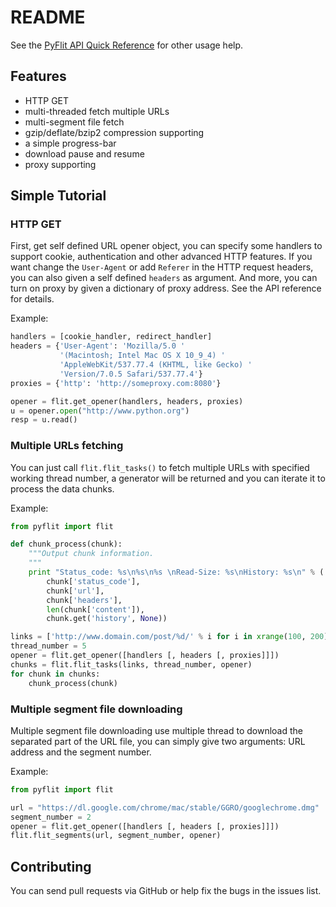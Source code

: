 # README

See the [PyFlit API Quick Reference](http://blog.galeo.me/post/29404048904/pyflit-api-quick-reference) for other usage help.


## Features

+ HTTP GET
+ multi-threaded fetch multiple URLs
+ multi-segment file fetch
+ gzip/deflate/bzip2 compression supporting
+ a simple progress-bar
+ download pause and resume
+ proxy supporting


## Simple Tutorial

### HTTP GET

First, get self defined URL opener object, you can specify some handlers to support cookie, authentication and other advanced HTTP features. If you want change the `User-Agent` or add `Referer` in the HTTP request headers, you can also given a self defined `headers` as argument. And more, you can turn on proxy by given a dictionary of proxy address. See the API reference for details.

Example:
```python
handlers = [cookie_handler, redirect_handler]
headers = {'User-Agent': 'Mozilla/5.0 '
           '(Macintosh; Intel Mac OS X 10_9_4) '
           'AppleWebKit/537.77.4 (KHTML, like Gecko) '
           'Version/7.0.5 Safari/537.77.4'}
proxies = {'http': 'http://someproxy.com:8080'}

opener = flit.get_opener(handlers, headers, proxies)
u = opener.open("http://www.python.org")
resp = u.read()
```

### Multiple URLs fetching

You can just call `flit.flit_tasks()` to fetch multiple URLs with specified working thread number, a generator will be returned and you can iterate it to process the data chunks.

Example:
```python
from pyflit import flit

def chunk_process(chunk):
    """Output chunk information.
    """
    print "Status_code: %s\n%s\n%s \nRead-Size: %s\nHistory: %s\n" % (
        chunk['status_code'],
        chunk['url'],
        chunk['headers'],
        len(chunk['content']),
        chunk.get('history', None))

links = ['http://www.domain.com/post/%d/' % i for i in xrange(100, 200)]
thread_number = 5
opener = flit.get_opener([handlers [, headers [, proxies]]])
chunks = flit.flit_tasks(links, thread_number, opener)
for chunk in chunks:
    chunk_process(chunk)
```

### Multiple segment file downloading

Multiple segment file downloading use multiple thread to download the separated part of the URL file, you can simply give two arguments: URL address and the segment number.

Example:
```python
from pyflit import flit

url = "https://dl.google.com/chrome/mac/stable/GGRO/googlechrome.dmg"
segment_number = 2
opener = flit.get_opener([handlers [, headers [, proxies]]])
flit.flit_segments(url, segment_number, opener)
```


## Contributing

You can send pull requests via GitHub or help fix the bugs in the issues list.
